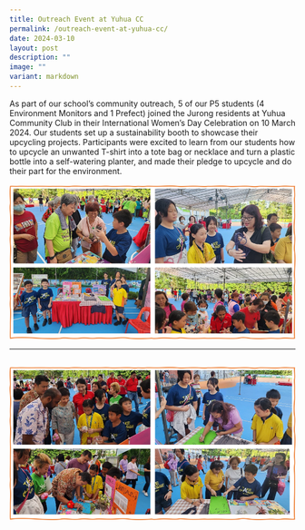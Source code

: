 ```yaml
---
title: Outreach Event at Yuhua CC
permalink: /outreach-event-at-yuhua-cc/
date: 2024-03-10
layout: post
description: ""
image: ""
variant: markdown
---
```

As part of our school’s community outreach, 5 of our P5 students (4 Environment Monitors and 1 Prefect) joined the Jurong residents at Yuhua Community Club in their International Women’s Day Celebration on 10 March 2024. Our students set up a sustainability booth to showcase their upcycling projects. Participants were excited to learn from our students how to upcycle an unwanted T-shirt into a tote bag or necklace and turn a plastic bottle into a self-watering planter, and made their pledge to upcycle and do their part for the environment.
<br><br>
<img src="/images/Happenings/YCC/ycc_1.png">
<hr><br>
<img src="/images/Happenings/YCC/ycc_2.png">